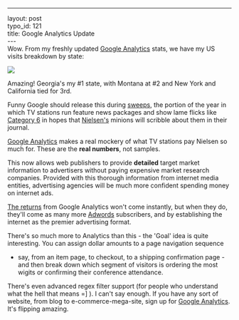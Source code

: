 ------------------------------------------------------------------------

layout: post\
typo\_id: 121\
title: Google Analytics Update\
---\
Wow. From my freshly updated [Google
Analytics](http://google.com/analytics) stats, we have my US visits
breakdown by state:

![](http://files.jnewland.com/states.png)

Amazing! Georgia's my \#1 state, with Montana at \#2 and New York and
California tied for 3rd.

Funny Google should release this during
[sweeps](http://gigaom.com/2005/11/11/sweeps-whatev/), the portion of
the year in which TV stations run feature news packages and show lame
flicks like [Category 6](http://www.imdb.com/title/tt0428144/) in hopes
that [Nielsen's](http://nielsenmedia.com/) minions will scribble about
them in their journal.

[Google Analytics](http://google.com/analytics) makes a real mockery of
what TV stations pay Nielsen so much for. These are the **real
numbers**, not samples.

This now allows web publishers to provide **detailed** target market
information to advertisers without paying expensive market research
companies. Provided with this thorough information from internet media
entities, advertising agencies will be much more confident spending
money on internet ads.

[The
returns](http://particletree.com/notebook/google-kicks-it-up-a-notch/)
from Google Analytics won't come instantly, but when they do, they'll
come as many more [Adwords](https://adwords.google.com/select/)
subscribers, and by establishing the internet as the premier advertising
format.

There's so much more to Analytics than this - the 'Goal' idea is quite
interesting. You can assign dollar amounts to a page navigation sequence
- say, from an item page, to checkout, to a shipping confirmation page -
and then break down which segment of visitors is ordering the most
wigits or confirming their conference attendance.

There's even advanced regex filter support (for people who understand
what the hell that means =\] ). I can't say enough. If you have any sort
of website, from blog to e-commerce-mega-site, sign up for [Google
Analytics](http://google.com/analytics). It's flipping amazing.
